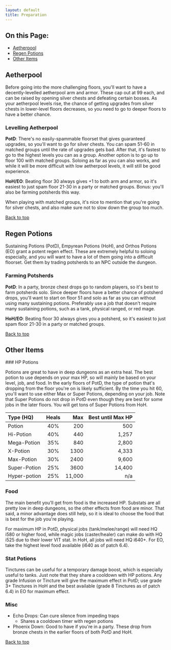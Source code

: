 ```yaml
---
layout: default
title: Preparation
---
```


## On this Page:

* [Aetherpool](#aetherpool)
* [Regen Potions](#regen-potions)
* [Other Items](#other-items)

## Aetherpool

<div class="surfacePane" markdown="1">
Before going into the more challenging floors, you'll want to have a
decently-levelled aetherpool arm and armor. These cap out at 99 each, and can
be raised by opening silver chests and defeating certain bosses. As your
aetherpool levels rise, the chance of getting upgrades from silver chests in
lower-level floors decreases, so you need to go to deeper floors to have a
better chance.

### Levelling Aetherpool

**PotD**: There's no easily-spammable floorset that gives guaranteed upgrades, so
you'll want to go for silver chests. You can spam 51-60 in matched groups until
the rate of upgrades gets bad. After that, it's fastest to go to the highest
levels you can as a group. Another option is to go up to floor 100 with matched
groups. Soloing as far as you can also works, and while it will be more
difficult with low aetherpool levels, it will still be good experience.

**HoH/EO**: Beating floor 30 always gives +1 to both arm and armor, so it's
easiest to just spam floor 21-30 in a party or matched groups. Bonus: you'll
also be farming potsherds this way.

When playing with matched groups, it's nice to mention that you're going for
silver chests, and also make sure not to slow down the group too much.

[Back to top](#top)
</div>

## Regen Potions

<div class="surfacePane" markdown="1">
Sustaining Potions (PotD), Empyrean Potions (HoH), and Orthos Potions (EO)
grant a potent regen effect. These are extremely helpful to soloing especially,
and you will want to have a lot of them going into a difficult floorset. Get
them by trading potsherds to an NPC outside the dungeon.

### Farming Potsherds

**PotD**: In a party, bronze chest drops go to random players, so it's best to
farm potsherds solo. Since deeper floors have a better chance of potsherd
drops, you'll want to start on floor 51 and solo as far as you can without
using many sustaining potions. Preferably use a job that doesn't require many
sustaining potions, such as a tank, physical ranged, or red mage.

**HoH/EO**: Beating floor 30 always gives you a potsherd, so it's easiest to
just spam floor 21-30 in a party or matched groups.

[Back to top](#top)
</div>

## Other Items

<div class="surfacePane" markdown="1">
### HP Potions

Potions are great to have in deep dungeons as an extra heal. The best potion to
use depends on your max HP, so will mainly be based on your level, job, and
food. In the early floors of PotD, the type of potion that's dropping from the
floor you're on is likely sufficient. By the time you hit 60, you'll want to
use either Max or Super Potions, depending on your job. Note that Super Potions
do not drop in PotD even though they are best for some jobs in the later
floors. You will get tons of Super Potions from HoH.

| Type (HQ) | Heals | Max | Best until Max HP |
| :--- | :---: | --: | ----------------: |
| Potion | 40% | 200 | 500 |
| Hi-Potion | 40% | 440 | 1,257 |
| Mega-Potion | 35% | 840 | 2,800 |
| X-Potion | 30% | 1300 | 4,333 |
| Max-Potion | 30% | 2400 | 9,600 |
| Super-Potion | 25% | 3600 | 14,400 |
| Hyper-potion | 25% | 11,000 | n/a |

### Food

The main benefit you'll get from food is the increased HP. Substats are all
pretty low in deep dungeons, so the other effects from food are minor. That
said, a minor advantage does still help, so it is ideal to choose the food that
is best for the job you're playing.

For maximum HP in PotD, physical jobs (tank/melee/range) will need HQ i580 or
higher food, while magic jobs (caster/healer) can make do with HQ i525 due to
their lower VIT stat. In HoH, all jobs will need HQ i640+. For EO, take the
highest level food available (i640 as of patch 6.4).

### Stat Potions

Tinctures can be useful for a temporary damage boost, which is especially
useful to tanks. Just note that they share a cooldown with HP potions. Any
grade Infusion or Tincture will give the maximum effect in PotD; use grade
3+ Tinctures in HoH and the best available (grade 8 Tinctures as of patch 6.4)
in EO for maximum effect.

### Misc

* Echo Drops: Can cure silence from impeding traps
    * Shares a cooldown timer with regen potions
* Phoenix Down: Good to have if you're in a party. These drop from bronze
  chests in the earlier floors of both PotD and HoH.

[Back to top](#top)
</div>

